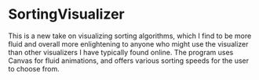 # SortingVisualizer
This is a new take on visualizing sorting algorithms, which I find to be more fluid and overall more enlightening to anyone who might use the visualizer than other visualizers I have typically found online. The program uses Canvas for fluid animations, and offers various sorting speeds for the user to choose from.
